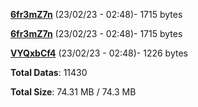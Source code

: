 [**6fr3mZ7n**](/data/6fr3mZ7n.txt) (23/02/23 - 02:48)- 1715 bytes

[**6fr3mZ7n**](/data/6fr3mZ7n.txt) (23/02/23 - 02:48)- 1715 bytes

[**VYQxbCf4**](/data/VYQxbCf4.txt) (23/02/23 - 02:48)- 1226 bytes

**Total Datas**: 11430

**Total Size**: 74.31 MB / 74.3 MB